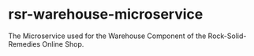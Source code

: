 # rsr-warehouse-microservice
The Microservice used for the Warehouse Component of the Rock-Solid-Remedies Online Shop.
